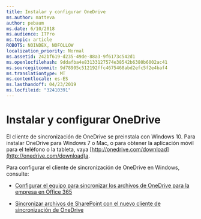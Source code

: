 ```yaml
---
title: Instalar y configurar OneDrive
ms.author: matteva
author: pebaum
ms.date: 6/10/2018
ms.audience: ITPro
ms.topic: article
ROBOTS: NOINDEX, NOFOLLOW
localization_priority: Normal
ms.assetid: 242bf619-d235-49de-88a3-9f6173c542d1
ms.openlocfilehash: 9ddafba4e83133127574e38542b6380b6002ac41
ms.sourcegitcommit: 9d78905c512192ffc4675468abd2efc5f2e4baf4
ms.translationtype: MT
ms.contentlocale: es-ES
ms.lasthandoff: 04/23/2019
ms.locfileid: "32410391"
---
```

# <a name="install-and-configure-onedrive"></a>Instalar y configurar OneDrive

El cliente de sincronización de OneDrive se preinstala con Windows 10. Para instalar OneDrive para Windows 7 o Mac, o para obtener la aplicación móvil para el teléfono o la tableta, vaya [http://onedrive.com/download](http://onedrive.com/download)a.
  
Para configurar el cliente de sincronización de OneDrive en Windows, consulte:
  
- [Configurar el equipo para sincronizar los archivos de OneDrive para la empresa en Office 365](https://go.microsoft.com/fwlink/?linkid=533375)
    
- [Sincronizar archivos de SharePoint con el nuevo cliente de sincronización de OneDrive](https://go.microsoft.com/fwlink/?linkid=871666)
    

